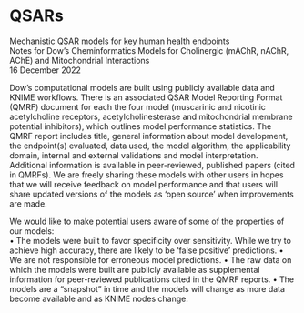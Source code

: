 # QSARs
Mechanistic QSAR models for key human health endpoints<br>
Notes for Dow’s Cheminformatics Models for Cholinergic (mAChR, nAChR, AChE) and Mitochondrial Interactions<br>
16 December 2022

Dow’s computational models are built using publicly available data and KNIME workflows.  There is an associated QSAR Model Reporting Format (QMRF) document for each the four model (muscarinic and nicotinic acetylcholine receptors, acetylcholinesterase and mitochondrial membrane potential inhibitors), which outlines model performance statistics.  The QMRF report includes title, general information about model development, the endpoint(s) evaluated, data used, the model algorithm, the applicability domain, internal and external validations and model interpretation.  Additional information is available in peer-reviewed, published papers (cited in QMRFs).  We are freely sharing these models with other users in hopes that we will receive feedback on model performance and that users will share updated versions of the models as ‘open source’ when improvements are made.  

We would like to make potential users aware of some of the properties of our models:  
  •	The models were built to favor specificity over sensitivity.  While we try to achieve high accuracy, there are likely to be ‘false positive’ predictions.
  •	We are not responsible for erroneous model predictions.
  •	The raw data on which the models were built are publicly available as supplemental information for peer-reviewed publications cited in the QMRF reports.
  •	The models are a “snapshot” in time and the models will change as more data become available and as KNIME nodes change.
